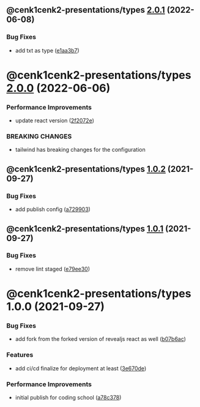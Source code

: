## @cenk1cenk2-presentations/types [2.0.1](https://gitlab.kilic.dev/libraries/react-presentations/compare/@cenk1cenk2-presentations/types@2.0.0...@cenk1cenk2-presentations/types@2.0.1) (2022-06-08)


### Bug Fixes

* add txt as type ([e1aa3b7](https://gitlab.kilic.dev/libraries/react-presentations/commit/e1aa3b786e7b97723ab40c5eab4a3ad8c172cdb4))

# @cenk1cenk2-presentations/types [2.0.0](https://gitlab.kilic.dev/libraries/react-presentations/compare/@cenk1cenk2-presentations/types@1.0.2...@cenk1cenk2-presentations/types@2.0.0) (2022-06-06)


### Performance Improvements

* update react version ([2f2072e](https://gitlab.kilic.dev/libraries/react-presentations/commit/2f2072e9ec5d3c8402dec2eb267af8bdacb5a174))


### BREAKING CHANGES

* tailwind has breaking changes for the configuration

## @cenk1cenk2-presentations/types [1.0.2](https://github.com/cenk1cenk2/react-presentations/compare/@cenk1cenk2-presentations/types@1.0.1...@cenk1cenk2-presentations/types@1.0.2) (2021-09-27)


### Bug Fixes

* add publish config ([a729903](https://github.com/cenk1cenk2/react-presentations/commit/a729903870847e80a6646bcbb93698efb7510184))

## @cenk1cenk2-presentations/types [1.0.1](https://github.com/cenk1cenk2/react-presentations/compare/@cenk1cenk2-presentations/types@1.0.0...@cenk1cenk2-presentations/types@1.0.1) (2021-09-27)


### Bug Fixes

* remove lint staged ([e79ee30](https://github.com/cenk1cenk2/react-presentations/commit/e79ee30bf937f8bdb3fa00138292591eaa5c22de))

# @cenk1cenk2-presentations/types 1.0.0 (2021-09-27)


### Bug Fixes

* add fork from the forked version of revealjs react as well ([b07b6ac](https://github.com/cenk1cenk2/react-presentations/commit/b07b6ac1fa04898b9d32924f4a01729dfec5a0ac))


### Features

* add ci/cd finalize for deployment at least ([3e670de](https://github.com/cenk1cenk2/react-presentations/commit/3e670debc0701bdeaafeef5a39a4611c265930f8))


### Performance Improvements

* initial publish for coding school ([a78c378](https://github.com/cenk1cenk2/react-presentations/commit/a78c378dee3af07d4e1f578d50aca3b603567c11))
